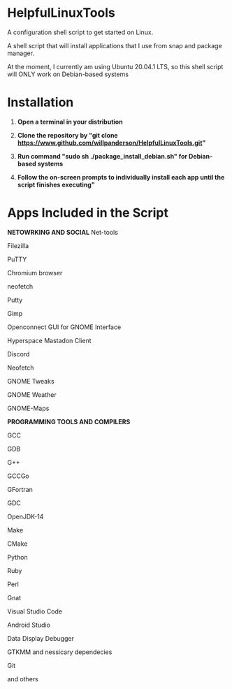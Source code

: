 # HelpfulLinuxTools
A configuration shell script to get started on Linux. 

A shell script that will install applications that I use from snap and package manager. 

At the moment, I currently am using Ubuntu 20.04.1 LTS, so this shell script will ONLY work on Debian-based systems

# Installation

1) **Open a terminal in your distribution**

2) **Clone the repository by "git clone https://www.github.com/willpanderson/HelpfulLinuxTools.git"** 

3) **Run command "sudo sh ./package_install_debian.sh" for Debian-based systems**

4) **Follow the on-screen prompts to individually install each app until the script finishes executing"**

# Apps Included in the Script

**NETOWRKING AND SOCIAL**
Net-tools

Filezilla

PuTTY

Chromium browser

neofetch 

Putty

Gimp

Openconnect GUI for GNOME Interface

Hyperspace Mastadon Client

Discord

Neofetch

GNOME Tweaks

GNOME Weather

GNOME-Maps


**PROGRAMMING TOOLS AND COMPILERS**

GCC

GDB

G++

GCCGo

GFortran

GDC

OpenJDK-14

Make

CMake

Python

Ruby

Perl

Gnat

Visual Studio Code

Android Studio

Data Display Debugger

GTKMM and nessicary dependecies

Git

and others
